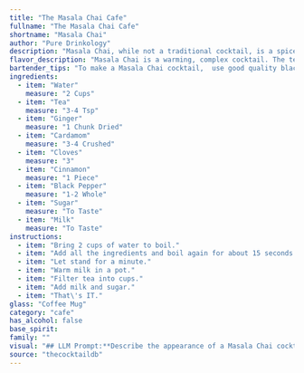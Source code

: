 ```yaml
---
title: "The Masala Chai Cafe"
fullname: "The Masala Chai Cafe"
shortname: "Masala Chai"
author: "Pure Drinkology"
description: "Masala Chai, while not a traditional cocktail, is a spiced beverage from India. It falls into the Hot Beverage family, often enjoyed as a comforting drink, similar to hot toddies or spiced cider. Its origins trace back centuries to Ayurvedic medicine, where its warming spices were used for their health benefits. "
flavor_description: "Masala Chai is a warming, complex cocktail. The tea base provides a gentle bitterness balanced by the sweetness of sugar and milk.  The spices - ginger, cardamom, cloves, cinnamon, and black pepper - create a layered, aromatic profile, with hints of spice, warmth, and citrus.  It's a comforting and invigorating drink, with a lingering warmth on the palate. "
bartender_tips: "To make a Masala Chai cocktail,  use good quality black tea and fresh spices for maximum flavor.  Steep the spices in water for at least 15 minutes before adding the tea to extract their full essence.  Don't rush the process, simmer the milk gently with the tea and spices to avoid scorching.  Adjust the sweetness to taste.  Strain the chai well before serving,  no one likes a mouthful of cloves!  Enjoy! "
ingredients:
  - item: "Water"
    measure: "2 Cups"
  - item: "Tea"
    measure: "3-4 Tsp"
  - item: "Ginger"
    measure: "1 Chunk Dried"
  - item: "Cardamom"
    measure: "3-4 Crushed"
  - item: "Cloves"
    measure: "3"
  - item: "Cinnamon"
    measure: "1 Piece"
  - item: "Black Pepper"
    measure: "1-2 Whole"
  - item: "Sugar"
    measure: "To Taste"
  - item: "Milk"
    measure: "To Taste"
instructions:
  - item: "Bring 2 cups of water to boil."
  - item: "Add all the ingredients and boil again for about 15 seconds."
  - item: "Let stand for a minute."
  - item: "Warm milk in a pot."
  - item: "Filter tea into cups."
  - item: "Add milk and sugar."
  - item: "That\'s IT."
glass: "Coffee Mug"
category: "cafe"
has_alcohol: false
base_spirit:
family: ""
visual: "## LLM Prompt:**Describe the appearance of a Masala Chai cocktail, considering the following ingredients: water, tea, ginger, cardamom, cloves, cinnamon, black pepper, sugar, and milk. Focus on the following aspects:*** **Color:** What is the overall hue of the drink? Is it a deep brown, a warm amber, or something else?* **Clarity:** Is the cocktail translucent, slightly cloudy, or opaque?* **Texture:** Does the drink appear smooth and velvety, or slightly frothy with a hint of spice particles?* **Garnish:** How would the use of specific ingredients like cinnamon sticks or cardamom pods affect the visual presentation of the cocktail?* **Overall impression:**  Describe the overall impression the cocktail gives, highlighting the visual elements that evoke the taste and aroma of the drink. **For example, you might describe it as a warm, amber-hued drink, gently simmered with a light froth atop, hinting at the cinnamon stick and star anise nestled within.** "
source: "thecocktaildb"
---
```



